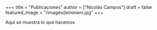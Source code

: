 +++
title = "Publicaciones"
author = ["Nicolás Campos"]
draft = false
featured_image = "/images/jeinimeni.jpg"
+++

Aquí se muestra lo que hacemos
